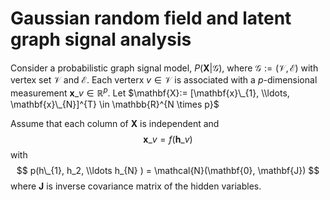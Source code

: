 # Gaussian random field and latent graph signal analysis

Consider a probabilistic graph signal model, $P(\mathbf{X}|\mathcal{G})$, where $\mathcal{G}:= (\mathcal{V}, \mathcal{E})$ with vertex set $\mathcal{V}$ and $\mathcal{E}$. Each verterx $v\in \mathcal{V}$ is associated with a $p$-dimensional measurement $\mathbf{x}\_{v} \in \mathbb{R}^{p}$. Let $\mathbf{X}:= [\mathbf{x}\_{1}, \\ldots, \mathbf{x}\_{N}]^{T} \in \mathbb{R}^{N \times p}$ 

Assume that each column of $\mathbf{X}$ is independent and 
$$
   \mathbf{x}\_{v} = f(\mathbf{h}\_{v})
$$ with 
$$
    p(h\_{1}, h_2, \\ldots h_{N} ) = \mathcal{N}(\mathbf{0}, \mathbf{J})
$$ where $\mathbf{J}$ is inverse covariance matrix of the hidden variables. 